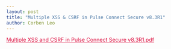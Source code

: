 ```yaml
---
layout: post
title: "Multiple XSS & CSRF in Pulse Connect Secure v8.3R1"
author: Corben Leo
---
```


<a href="/Multiple XSS and CSRF in Pulse Connect Secure v8.3R1.pdf" rel="noopener noreferrer" style="color:#DC0739;">Multiple XSS and CSRF in Pulse Connect Secure v8.3R1.pdf</a>

